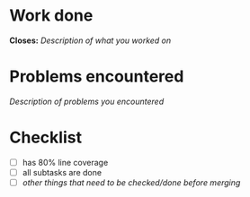 # Work done
**Closes:** 
_Description of what you worked on_

# Problems encountered 
_Description of problems you encountered_

# Checklist
* [ ] has 80% line coverage
* [ ] all subtasks are done
* [ ] _other things that need to be checked/done before merging_